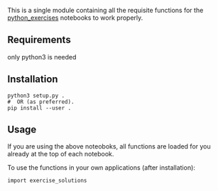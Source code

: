 This is a single module containing all the requisite functions for the [python_exercises](https://github.com/BelfastTechTraining/python/tree/master/python_exercises) notebooks to work properly.

## Requirements
only python3 is needed

## Installation
```
python3 setup.py .
#  OR (as preferred).
pip install --user .
```

## Usage
If you are using the above noteoboks, all functions are loaded for you already at the top of each notebook.

To use the functions in your own applications (after installation):
```
import exercise_solutions
```

